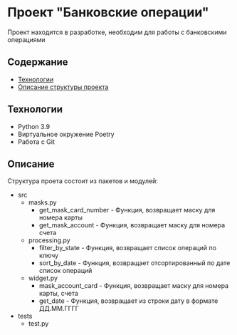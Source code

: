 # Проект "Банковские операции"
Проект находится в разработке, необходим для работы с банковскими операциями

## Содержание
- [Технологии](#технологии)
- [Описание структуры проекта](#описание)

## Технологии
- Python 3.9
- Виртуальное окружение Poetry
- Работа с Git


## Описание
Структура проета состоит из пакетов и модулей:
- src
    - masks.py
        - get_mask_card_number - Функция, возвращает маску для номера карты
        - get_mask_account     - Функция, возвращает маску для номера счета         
    - processing.py
        - filter_by_state      - Функция, возвращает список операций по ключу       
        - sort_by_date         - Функция, возвращает отсортированный по дате список операций             
    - widget.py
        - mask_account_card    - Функция, возвращает маску для номера карты, счета      
        - get_date             - Функция, возвращает из строки дату в формате ДД.ММ.ГГГГ          
- tests
    - test.py 






